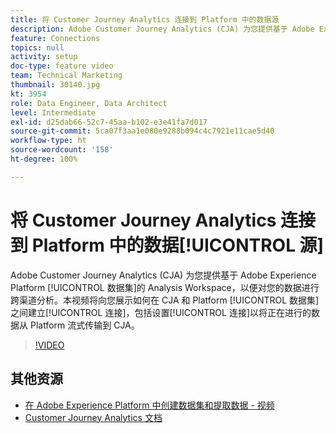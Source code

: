 ```yaml
---
title: 将 Customer Journey Analytics 连接到 Platform 中的数据源
description: Adobe Customer Journey Analytics (CJA) 为您提供基于 Adobe Experience Platform 数据集的 Analysis Workspace，以便对您的数据进行跨渠道分析。本视频将向您展示如何在 CJA 和 Platform 数据集之间建立连接，包括设置连接以将正在进行的数据从 Platform 流式传输到 CJA。
feature: Connections
topics: null
activity: setup
doc-type: feature video
team: Technical Marketing
thumbnail: 30140.jpg
kt: 3954
role: Data Engineer, Data Architect
level: Intermediate
exl-id: d25dab66-52c7-45aa-b102-e3e41fa7d017
source-git-commit: 5ca07f3aa1e080e9288b094c4c7921e11cae5d40
workflow-type: ht
source-wordcount: '158'
ht-degree: 100%

---
```


# 将 Customer Journey Analytics 连接到 Platform 中的数据[!UICONTROL 源]

Adobe Customer Journey Analytics (CJA) 为您提供基于 Adobe Experience Platform [!UICONTROL 数据集]的 Analysis Workspace，以便对您的数据进行跨渠道分析。本视频将向您展示如何在 CJA 和 Platform [!UICONTROL 数据集]之间建立[!UICONTROL 连接]，包括设置[!UICONTROL 连接]以将正在进行的数据从 Platform 流式传输到 CJA。

>[!VIDEO](https://video.tv.adobe.com/v/30140/?quality=12&enable10seconds=on&speedcontrol=on)

## 其他资源

* [在 Adobe Experience Platform 中创建数据集和提取数据 - 视频](https://experienceleague.adobe.com/docs/platform-learn/tutorials/data-ingestion/create-datasets-and-ingest-data.html)
* [Customer Journey Analytics 文档](https://experienceleague.adobe.com/docs/analytics-platform/using/cja-landing.html)
